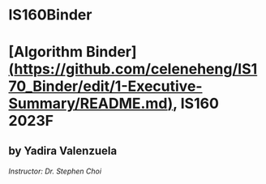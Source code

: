 # IS160Binder
# [Algorithm Binder][(https://github.com/celeneheng/IS170_Binder/edit/1-Executive-Summary/README.md)](https://github.com/celeneheng/IS160Binder/blob/0---Table-of-Contents/README.md), IS160 2023F #

## by Yadira Valenzuela ##
###### Instructor:  Dr. Stephen Choi ######
